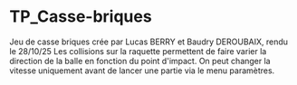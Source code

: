 # TP_Casse-briques
Jeu de casse briques crée par Lucas BERRY et Baudry DEROUBAIX, rendu le 28/10/25
Les collisions sur la raquette permettent de faire varier la direction de la balle en fonction du point d'impact.
On peut changer la vitesse uniquement avant de lancer une partie via le menu paramètres.

